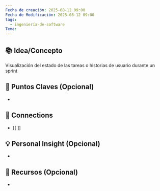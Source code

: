 ```yaml
---
Fecha de creación: 2025-08-12 09:00
Fecha de Modificación: 2025-08-12 09:00
tags:
  - ingeniería-de-software
Tema:
---
```



## 📚 Idea/Concepto 

Visualización del estado de las tareas o historias de usuario durante un sprint
## 📌 Puntos Claves (Opcional)
- 

## 🔗 Connections
- [[ ]]

## 💡 Personal Insight (Opcional)
- 
## 🧾 Recursos (Opcional)
- 